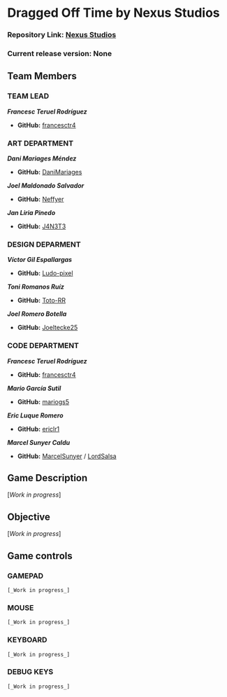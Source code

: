 # Dragged Off Time by Nexus Studios

### Repository Link: [Nexus Studios](https://github.com/francesctr4/Nexus-Studios)

### Current release version: None

## Team Members

### TEAM LEAD

_**Francesc Teruel Rodríguez**_
* **GitHub:** [francesctr4](https://github.com/francesctr4)

### ART DEPARTMENT 

_**Dani Mariages Méndez**_
* **GitHub:** [DaniMariages](https://github.com/DaniMariages)

_**Joel Maldonado Salvador**_
* **GitHub:** [Neffyer](https://github.com/Neffyer)

_**Jan Liria Pinedo**_
* **GitHub:** [J4N3T3](https://github.com/J4N3T3)

### DESIGN DEPARMENT

_**Víctor Gil Espallargas**_
* **GitHub:** [Ludo-pixel](https://github.com/Ludo-pixel)

_**Toni Romanos Ruíz**_
* **GitHub:** [Toto-RR](https://github.com/Toto-RR)

_**Joel Romero Botella**_
* **GitHub:** [Joeltecke25](https://github.com/Joeltecke25)

### CODE DEPARTMENT

_**Francesc Teruel Rodríguez**_
* **GitHub:** [francesctr4](https://github.com/francesctr4)

_**Mario García Sutil**_
* **GitHub:** [mariogs5](https://github.com/mariogs5)

_**Eric Luque Romero**_
* **GitHub:** [ericlr1](https://github.com/ericlr1)

_**Marcel Sunyer Caldu**_
* **GitHub:** [MarcelSunyer](https://github.com/MarcelSunyer) / [LordSalsa](https://github.com/LordSalsa)

## Game Description

[_Work in progress_]

## Objective

[_Work in progress_]

## Game controls

### GAMEPAD ###

	[_Work in progress_]

### MOUSE ###

	[_Work in progress_]

### KEYBOARD ###
	
	[_Work in progress_]

### DEBUG KEYS ###

	[_Work in progress_]
